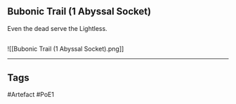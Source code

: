 ## Bubonic Trail (1 Abyssal Socket)
Even the dead serve the Lightless.
##
![[Bubonic Trail (1 Abyssal Socket).png]]

---
## Tags
#Artefact
#PoE1